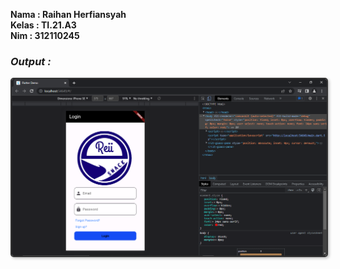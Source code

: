 **Nama : Raihan Herfiansyah** <br/>
**Kelas : TI.21.A3** <br/>
**Nim : 312110245** <br/>

### _Output :_
<img src="ss/tampilan.png" style="border: 2px solid #333; border-radius: 5px; box-shadow: 2px 2px 4px #00000040">

</br></br>

